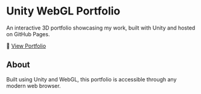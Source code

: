 # Unity WebGL Portfolio

An interactive 3D portfolio showcasing my work, built with Unity and hosted on GitHub Pages.

🔗 [View Portfolio](https://drewcarroll.github.io/portfolio/)

## About

Built using Unity and WebGL, this portfolio is accessible through any modern web browser.
